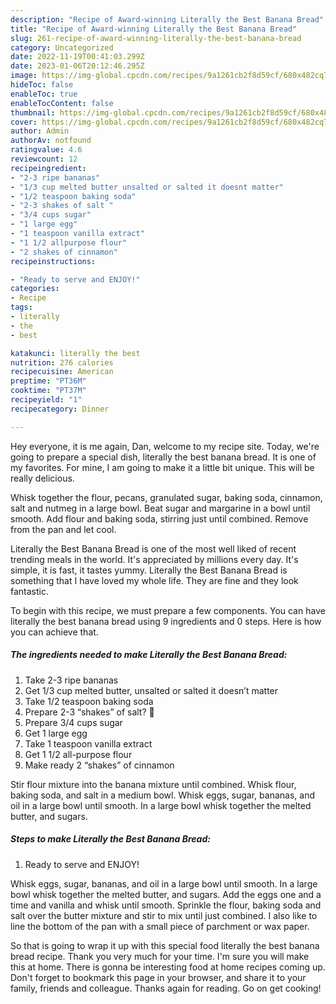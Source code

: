 ```yaml
---
description: "Recipe of Award-winning Literally the Best Banana Bread"
title: "Recipe of Award-winning Literally the Best Banana Bread"
slug: 261-recipe-of-award-winning-literally-the-best-banana-bread
category: Uncategorized
date: 2022-11-19T00:41:03.299Z
date: 2023-01-06T20:12:46.295Z
image: https://img-global.cpcdn.com/recipes/9a1261cb2f8d59cf/680x482cq70/literally-the-best-banana-bread-recipe-main-photo.jpg
hideToc: false
enableToc: true
enableTocContent: false
thumbnail: https://img-global.cpcdn.com/recipes/9a1261cb2f8d59cf/680x482cq70/literally-the-best-banana-bread-recipe-main-photo.jpg
cover: https://img-global.cpcdn.com/recipes/9a1261cb2f8d59cf/680x482cq70/literally-the-best-banana-bread-recipe-main-photo.jpg
author: Admin
authorAv: notfound
ratingvalue: 4.6
reviewcount: 12
recipeingredient:
- "2-3 ripe bananas"
- "1/3 cup melted butter unsalted or salted it doesnt matter"
- "1/2 teaspoon baking soda"
- "2-3 shakes of salt "
- "3/4 cups sugar"
- "1 large egg"
- "1 teaspoon vanilla extract"
- "1 1/2 allpurpose flour"
- "2 shakes of cinnamon"
recipeinstructions:

- "Ready to serve and ENJOY!"
categories:
- Recipe
tags:
- literally
- the
- best

katakunci: literally the best 
nutrition: 276 calories
recipecuisine: American
preptime: "PT36M"
cooktime: "PT37M"
recipeyield: "1"
recipecategory: Dinner

---
```



Hey everyone, it is me again, Dan, welcome to my recipe site. Today, we're going to prepare a special dish, literally the best banana bread. It is one of my favorites. For mine, I am going to make it a little bit unique. This will be really delicious.

Whisk together the flour, pecans, granulated sugar, baking soda, cinnamon, salt and nutmeg in a large bowl. Beat sugar and margarine in a bowl until smooth. Add flour and baking soda, stirring just until combined. Remove from the pan and let cool.

Literally the Best Banana Bread is one of the most well liked of recent trending meals in the world. It's appreciated by millions every day. It's simple, it is fast, it tastes yummy. Literally the Best Banana Bread is something that I have loved my whole life. They are fine and they look fantastic.


To begin with this recipe, we must prepare a few components. You can have literally the best banana bread using 9 ingredients and 0 steps. Here is how you can achieve that.

<!--inarticleads1-->

##### The ingredients needed to make Literally the Best Banana Bread:

1. Take 2-3 ripe bananas
1. Get 1/3 cup melted butter, unsalted or salted it doesn’t matter
1. Take 1/2 teaspoon baking soda
1. Prepare 2-3 “shakes” of salt? 😬
1. Prepare 3/4 cups sugar
1. Get 1 large egg
1. Take 1 teaspoon vanilla extract
1. Get 1 1/2 all-purpose flour
1. Make ready 2 “shakes” of cinnamon


Stir flour mixture into the banana mixture until combined. Whisk flour, baking soda, and salt in a medium bowl. Whisk eggs, sugar, bananas, and oil in a large bowl until smooth. In a large bowl whisk together the melted butter, and sugars. 

<!--inarticleads2-->

##### Steps to make Literally the Best Banana Bread:


1. Ready to serve and ENJOY!

Whisk eggs, sugar, bananas, and oil in a large bowl until smooth. In a large bowl whisk together the melted butter, and sugars. Add the eggs one and a time and vanilla and whisk until smooth. Sprinkle the flour, baking soda and salt over the butter mixture and stir to mix until just combined. I also like to line the bottom of the pan with a small piece of parchment or wax paper. 

So that is going to wrap it up with this special food literally the best banana bread recipe. Thank you very much for your time. I'm sure you will make this at home. There is gonna be interesting food at home recipes coming up. Don't forget to bookmark this page in your browser, and share it to your family, friends and colleague. Thanks again for reading. Go on get cooking!
